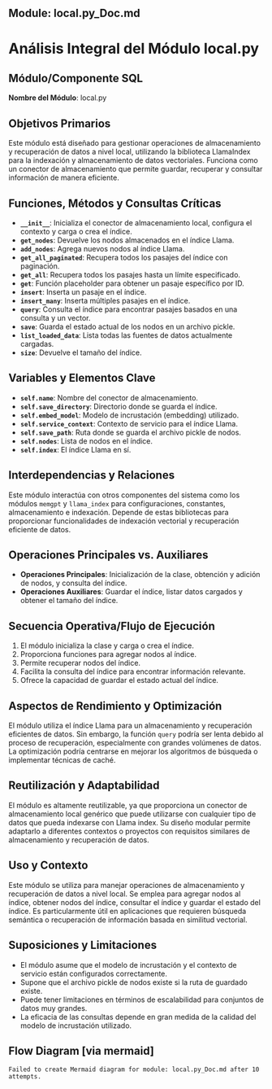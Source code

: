 ## Module: local.py_Doc.md

# Análisis Integral del Módulo local.py

## Módulo/Componente SQL
**Nombre del Módulo**: local.py

## Objetivos Primarios
Este módulo está diseñado para gestionar operaciones de almacenamiento y recuperación de datos a nivel local, utilizando la biblioteca LlamaIndex para la indexación y almacenamiento de datos vectoriales. Funciona como un conector de almacenamiento que permite guardar, recuperar y consultar información de manera eficiente.

## Funciones, Métodos y Consultas Críticas
- **`__init__`**: Inicializa el conector de almacenamiento local, configura el contexto y carga o crea el índice.
- **`get_nodes`**: Devuelve los nodos almacenados en el índice Llama.
- **`add_nodes`**: Agrega nuevos nodos al índice Llama.
- **`get_all_paginated`**: Recupera todos los pasajes del índice con paginación.
- **`get_all`**: Recupera todos los pasajes hasta un límite especificado.
- **`get`**: Función placeholder para obtener un pasaje específico por ID.
- **`insert`**: Inserta un pasaje en el índice.
- **`insert_many`**: Inserta múltiples pasajes en el índice.
- **`query`**: Consulta el índice para encontrar pasajes basados en una consulta y un vector.
- **`save`**: Guarda el estado actual de los nodos en un archivo pickle.
- **`list_loaded_data`**: Lista todas las fuentes de datos actualmente cargadas.
- **`size`**: Devuelve el tamaño del índice.

## Variables y Elementos Clave
- **`self.name`**: Nombre del conector de almacenamiento.
- **`self.save_directory`**: Directorio donde se guarda el índice.
- **`self.embed_model`**: Modelo de incrustación (embedding) utilizado.
- **`self.service_context`**: Contexto de servicio para el índice Llama.
- **`self.save_path`**: Ruta donde se guarda el archivo pickle de nodos.
- **`self.nodes`**: Lista de nodos en el índice.
- **`self.index`**: El índice Llama en sí.

## Interdependencias y Relaciones
Este módulo interactúa con otros componentes del sistema como los módulos `memgpt` y `llama_index` para configuraciones, constantes, almacenamiento e indexación. Depende de estas bibliotecas para proporcionar funcionalidades de indexación vectorial y recuperación eficiente de datos.

## Operaciones Principales vs. Auxiliares
- **Operaciones Principales**: Inicialización de la clase, obtención y adición de nodos, y consulta del índice.
- **Operaciones Auxiliares**: Guardar el índice, listar datos cargados y obtener el tamaño del índice.

## Secuencia Operativa/Flujo de Ejecución
1. El módulo inicializa la clase y carga o crea el índice.
2. Proporciona funciones para agregar nodos al índice.
3. Permite recuperar nodos del índice.
4. Facilita la consulta del índice para encontrar información relevante.
5. Ofrece la capacidad de guardar el estado actual del índice.

## Aspectos de Rendimiento y Optimización
El módulo utiliza el índice Llama para un almacenamiento y recuperación eficientes de datos. Sin embargo, la función `query` podría ser lenta debido al proceso de recuperación, especialmente con grandes volúmenes de datos. La optimización podría centrarse en mejorar los algoritmos de búsqueda o implementar técnicas de caché.

## Reutilización y Adaptabilidad
El módulo es altamente reutilizable, ya que proporciona un conector de almacenamiento local genérico que puede utilizarse con cualquier tipo de datos que pueda indexarse con Llama index. Su diseño modular permite adaptarlo a diferentes contextos o proyectos con requisitos similares de almacenamiento y recuperación de datos.

## Uso y Contexto
Este módulo se utiliza para manejar operaciones de almacenamiento y recuperación de datos a nivel local. Se emplea para agregar nodos al índice, obtener nodos del índice, consultar el índice y guardar el estado del índice. Es particularmente útil en aplicaciones que requieren búsqueda semántica o recuperación de información basada en similitud vectorial.

## Suposiciones y Limitaciones
- El módulo asume que el modelo de incrustación y el contexto de servicio están configurados correctamente.
- Supone que el archivo pickle de nodos existe si la ruta de guardado existe.
- Puede tener limitaciones en términos de escalabilidad para conjuntos de datos muy grandes.
- La eficacia de las consultas depende en gran medida de la calidad del modelo de incrustación utilizado.
## Flow Diagram [via mermaid]
```mermaid
Failed to create Mermaid diagram for module: local.py_Doc.md after 10 attempts.
```
